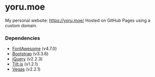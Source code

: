 # yoru.moe
My personal website: https://yoru.moe/
Hosted on GitHub Pages using a custom domain.

### Dependencies
* [FontAwesome](https://github.com/FortAwesome/Font-Awesome) (v4.7.0)
* [Bootstrap](https://github.com/twbs/bootstrap) (v3.3.6)
* [jQuery](https://github.com/jquery/jquery) (v2.2.3)
* [Tilt.js](https://github.com/gijsroge/tilt.js) (v1.2.1)
* [Vegas](https://github.com/jaysalvat/vegas) (v2.2.1)
